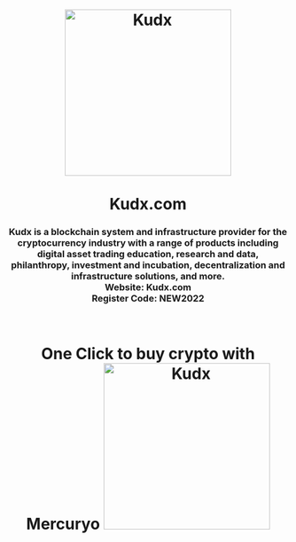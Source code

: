 <div align="center">
<h1>
  <img src="https://i.ibb.co/Y8P5vhT/kudx.png" alt="Kudx" width="300"/>
  <br/><br/>
  Kudx.com
</h1>

<h3>
  Kudx is a blockchain system and infrastructure provider for the cryptocurrency industry with a range of products including digital asset trading education, research and data, philanthropy, investment and incubation, decentralization and infrastructure solutions, and more.
  <br>Website: Kudx.com<br>Register Code: NEW2022
</h3>

<h1>
  <br>
  One Click to buy crypto with Mercuryo
  <img src="https://i.ibb.co/BccY8WB/Screenshot-7.png" alt="Kudx" width="300"/>
</h1>
<div/>
